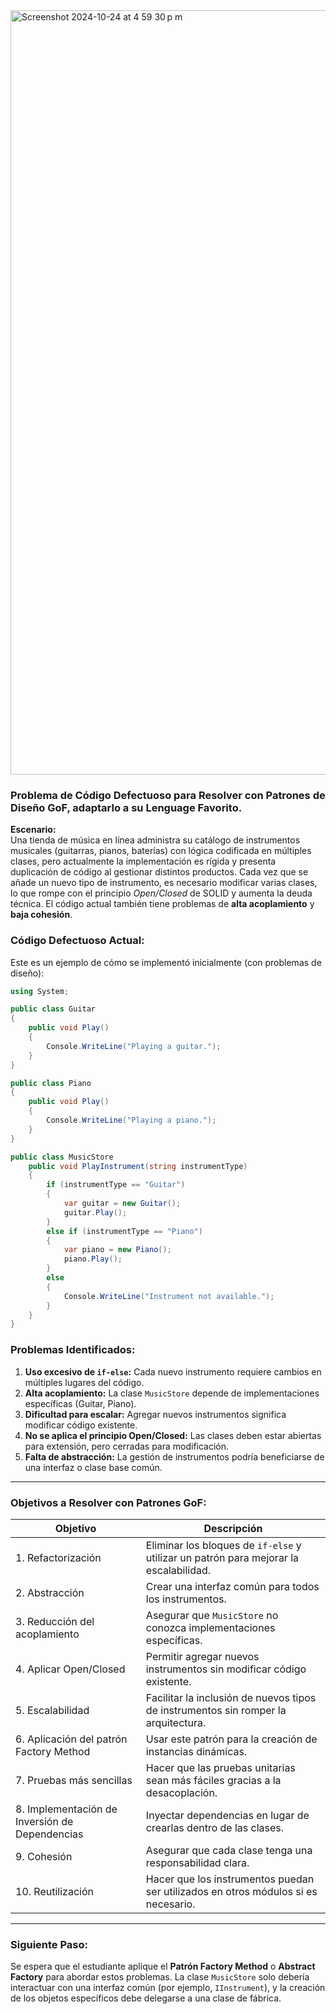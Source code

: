 
<img width="1223" alt="Screenshot 2024-10-24 at 4 59 30 p m" src="https://github.com/user-attachments/assets/3df1dedc-9729-4b72-99fd-12f4a14f9603">

### Problema de Código Defectuoso para Resolver con Patrones de Diseño GoF, adaptarlo a su Lenguage Favorito.

**Escenario:**  
Una tienda de música en línea administra su catálogo de instrumentos musicales (guitarras, pianos, baterías) con lógica codificada en múltiples clases, pero actualmente la implementación es rígida y presenta duplicación de código al gestionar distintos productos. Cada vez que se añade un nuevo tipo de instrumento, es necesario modificar varias clases, lo que rompe con el principio *Open/Closed* de SOLID y aumenta la deuda técnica. El código actual también tiene problemas de **alta acoplamiento** y **baja cohesión**.

### Código Defectuoso Actual:
Este es un ejemplo de cómo se implementó inicialmente (con problemas de diseño):

```csharp
using System;

public class Guitar
{
    public void Play()
    {
        Console.WriteLine("Playing a guitar.");
    }
}

public class Piano
{
    public void Play()
    {
        Console.WriteLine("Playing a piano.");
    }
}

public class MusicStore
    public void PlayInstrument(string instrumentType)
    {
        if (instrumentType == "Guitar")
        {
            var guitar = new Guitar();
            guitar.Play();
        }
        else if (instrumentType == "Piano")
        {
            var piano = new Piano();
            piano.Play();
        }
        else
        {
            Console.WriteLine("Instrument not available.");
        }
    }
}
```

### Problemas Identificados:
1. **Uso excesivo de `if-else`:** Cada nuevo instrumento requiere cambios en múltiples lugares del código.
2. **Alta acoplamiento:** La clase `MusicStore` depende de implementaciones específicas (Guitar, Piano).
3. **Dificultad para escalar:** Agregar nuevos instrumentos significa modificar código existente.
4. **No se aplica el principio Open/Closed:** Las clases deben estar abiertas para extensión, pero cerradas para modificación.
5. **Falta de abstracción:** La gestión de instrumentos podría beneficiarse de una interfaz o clase base común.

---

### Objetivos a Resolver con Patrones GoF:

| **Objetivo** | **Descripción** |
|--------------|-----------------|
| 1. Refactorización | Eliminar los bloques de `if-else` y utilizar un patrón para mejorar la escalabilidad. |
| 2. Abstracción | Crear una interfaz común para todos los instrumentos. |
| 3. Reducción del acoplamiento | Asegurar que `MusicStore` no conozca implementaciones específicas. |
| 4. Aplicar Open/Closed | Permitir agregar nuevos instrumentos sin modificar código existente. |
| 5. Escalabilidad | Facilitar la inclusión de nuevos tipos de instrumentos sin romper la arquitectura. |
| 6. Aplicación del patrón Factory Method | Usar este patrón para la creación de instancias dinámicas. |
| 7. Pruebas más sencillas | Hacer que las pruebas unitarias sean más fáciles gracias a la desacoplación. |
| 8. Implementación de Inversión de Dependencias | Inyectar dependencias en lugar de crearlas dentro de las clases. |
| 9. Cohesión | Asegurar que cada clase tenga una responsabilidad clara. |
| 10. Reutilización | Hacer que los instrumentos puedan ser utilizados en otros módulos si es necesario. |

---

### Siguiente Paso:
Se espera que el estudiante aplique el **Patrón Factory Method** o **Abstract Factory** para abordar estos problemas. La clase `MusicStore` solo debería interactuar con una interfaz común (por ejemplo, `IInstrument`), y la creación de los objetos específicos debe delegarse a una clase de fábrica.

